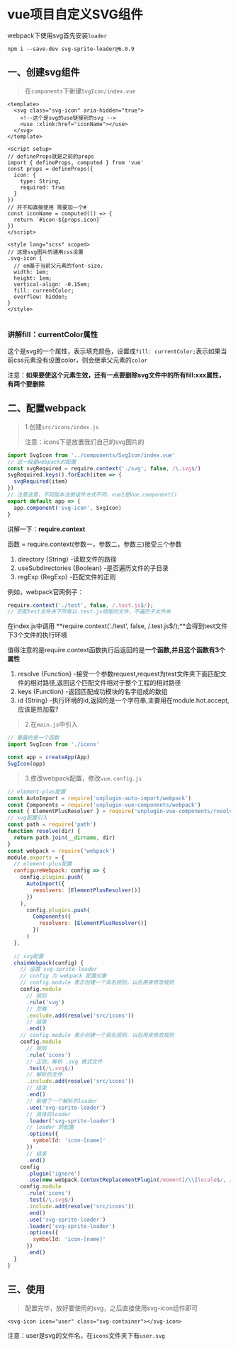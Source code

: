 # vue项目自定义SVG组件

webpack下使用svg首先安装`loader`

```
npm i --save-dev svg-sprite-loader@6.0.9
```



## 一、创建svg组件

>在`components`下新键`SvgIcon/index.vue`

```vue
<template>
  <svg class="svg-icon" aria-hidden="true">
    <!--这个是svg的use链接别的svg -->
    <use :xlink:href="iconName"></use>
  </svg>
</template>

<script setup>
// defineProps就是之前的props
import { defineProps, computed } from 'vue'
const props = defineProps({
  icon: {
    type: String,
    required: true
  }
})
// 并不知直接使用 需要加一个#
const iconName = computed(() => {
  return `#icon-${props.icon}`
})
</script>

<style lang="scss" scoped>
// 这是svg图片的通用css设置  
.svg-icon {
  // em基于当前父元素的font-size，
  width: 1em;
  height: 1em;
  vertical-align: -0.15em;
  fill: currentColor;
  overflow: hidden;
}
</style>


```

### 讲解fill：currentColor属性

这个是svg的一个属性，表示填充颜色，设置成`fill: currentColor;`表示如果当前css元素没有设置color，则会继承父元素的`color`

注意：**如果要使这个元素生效，还有一点要删除svg文件中的所有fill:xxx属性，有两个要删除**



## 二、配置webpack

> 1.创建`src/icons/index.js`
>
> 注意：icons下是放置我们自己的svg图片的

```js
import SvgIcon from '../components/SvgIcon/index.vue'
// 这一段是webpack的配置
const svgRequired = require.context('./svg', false, /\.svg$/)
svgRequired.keys().forEach(item => {
  svgRequired(item)
})
// 注意这里，不同版本注册组件方式不同，vue2是Vue.component()
export default app => {
  app.component('svg-icon', SvgIcon)
}

```

讲解一下：**require.context**

函数 = require.context(参数一，参数二，参数三)接受三个参数

1. directory {String} -读取文件的路径
2. useSubdirectories {Boolean} -是否遍历文件的子目录
3. regExp {RegExp} -匹配文件的正则



例如，webpack官网例子：

```js
require.context('./test', false, /.test.js$/);
// 匹配test文件夹下所有以.test.js结尾的文件，不遍历子文件夹
```

在index.js中调用 **require.context('./test', false, /.test.js$/);**会得到test文件下3个文件的执行环境

值得注意的是require.context函数执行后返回的是**一个函数,并且这个函数有3个属性**

1. resolve {Function} -接受一个参数request,request为test文件夹下面匹配文件的相对路径,返回这个匹配文件相对于整个工程的相对路径
2. keys {Function} -返回匹配成功模块的名字组成的数组
3. id {String} -执行环境的id,返回的是一个字符串,主要用在module.hot.accept,应该是热加载?





> 2.在`main.js`中引入

```js
// 暴露的是一个函数
import SvgIcon from './icons'

const app = createApp(App)
SvgIcon(app)
```



> 3.修改webpack配置，修改`vue.config.js`

```js
// element-plus配置
const AutoImport = require('unplugin-auto-import/webpack')
const Components = require('unplugin-vue-components/webpack')
const { ElementPlusResolver } = require('unplugin-vue-components/resolvers')
// svg配置引入
const path = require('path')
function resolve(dir) {
  return path.join(__dirname, dir)
}
const webpack = require('webpack')
module.exports = {
  // element-plus配置
  configureWebpack: config => {
    config.plugins.push(
      AutoImport({
        resolvers: [ElementPlusResolver()]
      })
    ),
      config.plugins.push(
        Components({
          resolvers: [ElementPlusResolver()]
        })
      )
  },
  
  // svg配置
  chainWebpack(config) {
    // 设置 svg-sprite-loader
    // config 为 webpack 配置对象
    // config.module 表示创建一个具名规则，以后用来修改规则
    config.module
      // 规则
      .rule('svg')
      // 忽略
      .exclude.add(resolve('src/icons'))
      // 结束
      .end()
    // config.module 表示创建一个具名规则，以后用来修改规则
    config.module
      // 规则
      .rule('icons')
      // 正则，解析 .svg 格式文件
      .test(/\.svg$/)
      // 解析的文件
      .include.add(resolve('src/icons'))
      // 结束
      .end()
      // 新增了一个解析的loader
      .use('svg-sprite-loader')
      // 具体的loader
      .loader('svg-sprite-loader')
      // loader 的配置
      .options({
        symbolId: 'icon-[name]'
      })
      // 结束
      .end()
    config
      .plugin('ignore')
      .use(new webpack.ContextReplacementPlugin(/moment[/\\]locale$/, /zh-cn$/))
    config.module
      .rule('icons')
      .test(/\.svg$/)
      .include.add(resolve('src/icons'))
      .end()
      .use('svg-sprite-loader')
      .loader('svg-sprite-loader')
      .options({
        symbolId: 'icon-[name]'
      })
      .end()
  }
}

```



## 三、使用

>配置完毕，放好要使用的svg，之后直接使用svg-icon组件即可

```vue
<svg-icon icon="user" class="svg-container"></svg-icon>
```

注意：user是svg的文件名，在`icons`文件夹下有`user.svg`

